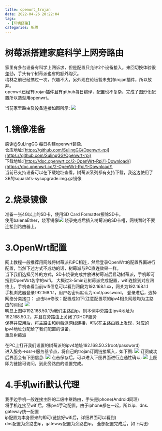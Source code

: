 ```yaml
---
title: openwrt_trojan
date: 2022-04-26 20:22:04
tags:
 - [环境搭建]
categories: 折腾
---
```

# 树莓派搭建家庭科学上网旁路由
家里有多台设备有科学上网诉求，但是配置只允许2个设备接入。来回切换体验很差劲，手头有个树莓派也省的额外购买。</br>
梅林之前已经搞过一次，兴趣不大，另外现在论坛暂未支持trojan插件，所以放弃。</br>
openwrt已经有trojan插件且有github每日编译，配置也不复杂，完成了图形化配置所以选型用openwrt。</br>

当前家里路由及设备连接如图所示:
![](https://cdn.jsdelivr.net/gh/Han-Jiangtao/picgo/img/family_route_demo.png)

# 1.镜像准备
感谢@SuLingGG 每日构建openwrt镜像.</br>
仓库地址:[https://github.com/SulingGG/Openwrt-rpi](https://github.com/SulingGG/Openwrt-rpi)</br>
下载地址:[https://doc.openwrt.cc/2-OpenWrt-Rpi/1-Download/](https://doc.openwrt.cc/2-OpenWrt-Rpi/1-Download/)</br>
当前已支持设备可以在下载地址查看，树莓派系列都有支持下载，我这边使用了3B的squashfs-sysupgrade.img.gz镜像</br>

# 2.烧录镜像
准备一张4G以上的SD卡，使用SD Card Formatter擦除SD卡。</br>
使用balenaEther，烧写镜像![](https://cdn.jsdelivr.net/gh/Han-Jiangtao/picgo/img/balenaEther_flash.png)
烧录完成后插入树莓派的SD卡槽，网线暂时不要连接到路由器上。</br>

# 3.OpenWrt配置
网上教程一般推荐用网线将树莓派和PC相连，然后登录OpenWrt的配置界面进行配置，当然下述方式不成功的话，树莓派与PC直连效果一样。</br>
当下我们选择另外的方式，SD卡烧录完成并放进树莓派后启动树莓派，手机即可搜到OpenWrt名字的wifi。
大概过3-5min让树莓派完成配置，wifi连接到对应网络上。手机查看当前wifi信息可以看到网段为192.168.1.xx，网关为192.168.1.1</br>
手机浏览器登录192.168.1.1，用户名密码默认为root/password。
登录进后，选择网络分类接口：
点击lan修改：配置成如下(注意配置项的ipv4相关网段均为主路由的网段)
![](https://cdn.jsdelivr.net/gh/Han-Jiangtao/picgo/img/openwrt_network_interface.jpeg)</br>
明显上图中192.168.50.1为我们主路由ip，则本例中旁路由ipv4地址为192.168.50.2，并且在旁路由上关闭了DHCP服务</br>
保存并应用后，将主路由和树莓派网线连接，可以在主路由器上发现，对应的ipv4地址分配给了我们配置的设备。</br>
重启树莓派</br>

在PC上打开我们设置的树莓派的ipv4地址192.168.50.2(root/password)</br>
进入服务->ssr->服务器节点，将自己的trojan订阅链接填入，如下图:
![](https://cdn.jsdelivr.net/gh/Han-Jiangtao/picgo/img/openwrt_ssr_server_url.jpeg)
订阅成功后界面会有下图信息:
![](https://cdn.jsdelivr.net/gh/Han-Jiangtao/picgo/img/openwrt_success_add_ssr_server.jpeg)
点击保存后，可以进入下图界面进行连通性确认:
![](https://cdn.jsdelivr.net/gh/Han-Jiangtao/picgo/img/openwrt_trojan_connect_success.jpeg)
上图即为链接可访问，到此旁路由的设置完成。

# 4.手机wifi默认代理
我手边手机一般连接主卧的二级中继路由，手头是iphone(Android同理)</br>
将手机连接至wifi后，将ipv4手动配置，由于iphone都在一起，所以ip、dns、gateway统一配置</br>
ip配置为本身原来的即可(链接好wifi后，详细界面可以看到)</br>
dns配置为旁路由ip，gateway配置为旁路由ip。
全部配置完成后，如下两图:

